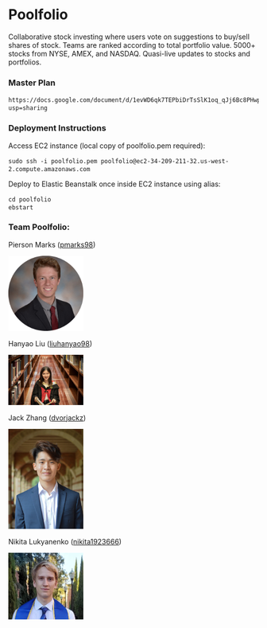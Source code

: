 # Poolfolio
Collaborative stock investing where users vote on suggestions to buy/sell shares of stock. Teams are ranked according to total portfolio value. 5000+ stocks from NYSE, AMEX, and NASDAQ. Quasi-live updates to stocks and portfolios.

### Master Plan
    https://docs.google.com/document/d/1evWD6qk7TEPbiDrTsSlK1oq_qJj6Bc8PHwp7SZ4WLc4/edit?usp=sharing
    
### Deployment Instructions
Access EC2 instance (local copy of poolfolio.pem required): 
```
sudo ssh -i poolfolio.pem poolfolio@ec2-34-209-211-32.us-west-2.compute.amazonaws.com 
```
Deploy to Elastic Beanstalk once inside EC2 instance using alias: 
```
cd poolfolio
ebstart
```
    
### Team Poolfolio:
Pierson Marks ([pmarks98](https://github.com/pmarks98))

<img src="profileimg/piersonmarks.png" width="30%" height="30%">

Hanyao Liu ([liuhanyao98](https://github.com/liuhanyao98))

<img src="profileimg/HanyaoLiu.jpeg" width="30%" height="30%">

Jack Zhang ([dvorjackz](https://github.com/dvorjackz))

<img src="profileimg/jackzhang.jpg" width="30%" height="30%">

Nikita Lukyanenko ([nikita1923666](https://github.com/nikita1923666))

<img src="profileimg/nikita.jpg" width="30%" height="30%">
